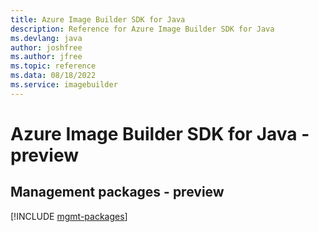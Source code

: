 ```yaml
---
title: Azure Image Builder SDK for Java
description: Reference for Azure Image Builder SDK for Java
ms.devlang: java
author: joshfree
ms.author: jfree
ms.topic: reference
ms.data: 08/18/2022
ms.service: imagebuilder
---
```

# Azure Image Builder SDK for Java - preview

## Management packages - preview
[!INCLUDE [mgmt-packages](image-builder-mgmt-index.md)]